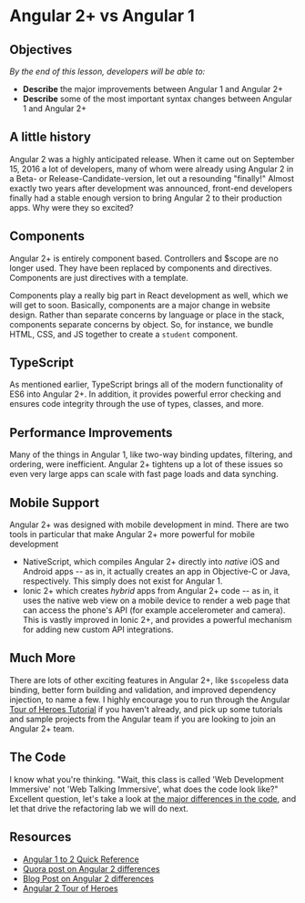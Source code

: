 <!--Actually 2:14 -->

<!--Hook: So now you know Angular 2+ pretty well, well enough to build a full-stack Single Page App with it.  Lots of dev shops now are switching from Angular 1.x, though, so you'll want to get some exposure to it.  If you are looking at jobs now that require Angular 2+, I highly encourage you to take this brief introduction to the next level.  You should probably choose Angular 1 or an Angular topic for your lightning talk in Unit 4, and try to use Angular 4 in your Project 4.  -->

<!--WDI3 11:01 -->
<!--1:30 15 minutes -->

<!--WDI4 9:04 -->

# Angular 2+ vs Angular 1

## Objectives
*By the end of this lesson, developers will be able to:*

- **Describe** the major improvements between Angular 1 and Angular 2+
- **Describe** some of the most important syntax changes between Angular 1 and Angular 2+

## A little history

Angular 2 was a highly anticipated release.  When it came out on September 15, 2016 a lot of developers, many of whom were already using Angular 2 in a Beta- or Release-Candidate-version, let out a resounding "finally!"  Almost exactly two years after development was announced, front-end developers finally had a stable enough version to bring Angular 2 to their production apps.  Why were they so excited?

## Components

Angular 2+ is entirely component based. Controllers and $scope are no longer used. They have been replaced by components and directives. Components are just directives with a template.

Components play a really big part in React development as well, which we will get to soon.  Basically, components are a major change in website design.  Rather than separate concerns by language or place in the stack, components separate concerns by object.  So, for instance, we bundle HTML, CSS, and JS together to create a `student` component.

## TypeScript

As mentioned earlier, TypeScript brings all of the modern functionality of ES6 into Angular 2+.  In addition, it provides powerful error checking and ensures code integrity through the use of types, classes, and more.

## Performance Improvements

Many of the things in Angular 1, like two-way binding updates, filtering, and ordering, were inefficient.  Angular 2+ tightens up a lot of these issues so even very large apps can scale with fast page loads and data synching.

## Mobile Support

Angular 2+ was designed with mobile development in mind.  There are two tools in particular that make Angular 2+ more powerful for mobile development

- NativeScript, which compiles Angular 2+ directly into *native* iOS and Android apps -- as in, it actually creates an app in Objective-C or Java, respectively.  This simply does not exist for Angular 1.
- Ionic 2+ which creates *hybrid* apps from Angular 2+ code -- as in, it uses the native web view on a mobile device to render a web page that can access the phone's API (for example accelerometer and camera).  This is vastly improved in Ionic 2+, and provides a powerful mechanism for adding new custom API integrations.

## Much More

There are lots of other exciting features in Angular 2+, like `$scope`less data binding, better form building and validation, and improved dependency injection, to name a few.  I highly encourage you to run through the Angular [Tour of Heroes Tutorial](https://angular.io/tutorial) if you haven't already, and pick up some tutorials and sample projects from the Angular team if you are looking to join an Angular 2+ team.

<!--Actually 2:22 -->

<!--11:10 WDI3-->
<!--1:45 15 minutes -->

## The Code

I know what you're thinking.  "Wait, this class is called 'Web Development Immersive' not 'Web Talking Immersive', what does the code look like?"  Excellent question, let's take a look at [the major differences in the code](https://angular.io/guide/ajs-quick-reference), and let that drive the refactoring lab we will do next.

<!--WDI4 9:15, coming back 9:20 to talk, 9:24 done -->
<!--11:26 WDI3 -->
<!--Actually 2:40 -->

## Resources

- [Angular 1 to 2 Quick Reference](https://angular.io/guide/ajs-quick-reference)
- [Quora post on Angular 2 differences](https://www.quora.com/What-is-the-difference-between-AngularJs-and-Angular-2)
- [Blog Post on Angular 2 differences](https://dzone.com/articles/typed-front-end-with-angular-2)
- [Angular 2 Tour of Heroes](https://angular.io/tutorial)
